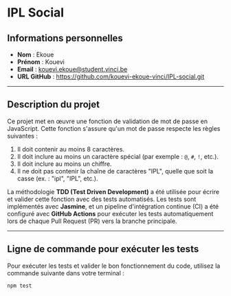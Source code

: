 # IPL Social

## Informations personnelles
- **Nom** : Ekoue  
- **Prénom** : Kouevi  
- **Email** : kouevi.ekoue@student.vinci.be  
- **URL GitHub** : https://github.com/kouevi-ekoue-vinci/IPL-social.git

---

## Description du projet

Ce projet met en œuvre une fonction de validation de mot de passe en JavaScript. Cette fonction s'assure qu'un mot de passe respecte les règles suivantes :  
1. Il doit contenir au moins 8 caractères.  
2. Il doit inclure au moins un caractère spécial (par exemple : `@`, `#`, `!`, etc.).  
3. Il doit inclure au moins un chiffre.  
4. Il ne doit pas contenir la chaîne de caractères "IPL", quelle que soit la casse (ex. : "ipl", "IPL", etc.).

La méthodologie **TDD (Test Driven Development)** a été utilisée pour écrire et valider cette fonction avec des tests automatisés. Les tests sont implémentés avec **Jasmine**, et un pipeline d'intégration continue (CI) a été configuré avec **GitHub Actions** pour exécuter les tests automatiquement lors de chaque Pull Request (PR) vers la branche principale.

---

## Ligne de commande pour exécuter les tests

Pour exécuter les tests et valider le bon fonctionnement du code, utilisez la commande suivante dans votre terminal :

```bash
npm test

